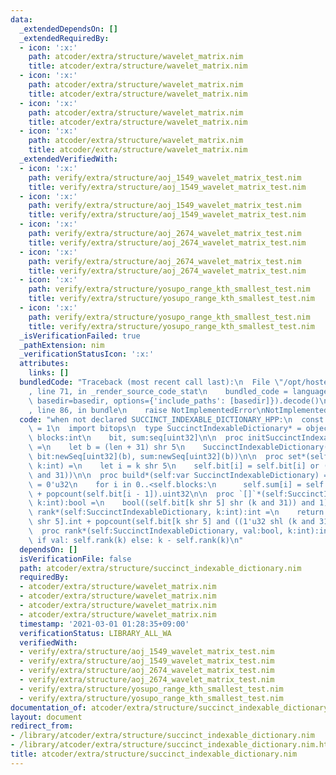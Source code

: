 ```yaml
---
data:
  _extendedDependsOn: []
  _extendedRequiredBy:
  - icon: ':x:'
    path: atcoder/extra/structure/wavelet_matrix.nim
    title: atcoder/extra/structure/wavelet_matrix.nim
  - icon: ':x:'
    path: atcoder/extra/structure/wavelet_matrix.nim
    title: atcoder/extra/structure/wavelet_matrix.nim
  - icon: ':x:'
    path: atcoder/extra/structure/wavelet_matrix.nim
    title: atcoder/extra/structure/wavelet_matrix.nim
  - icon: ':x:'
    path: atcoder/extra/structure/wavelet_matrix.nim
    title: atcoder/extra/structure/wavelet_matrix.nim
  _extendedVerifiedWith:
  - icon: ':x:'
    path: verify/extra/structure/aoj_1549_wavelet_matrix_test.nim
    title: verify/extra/structure/aoj_1549_wavelet_matrix_test.nim
  - icon: ':x:'
    path: verify/extra/structure/aoj_1549_wavelet_matrix_test.nim
    title: verify/extra/structure/aoj_1549_wavelet_matrix_test.nim
  - icon: ':x:'
    path: verify/extra/structure/aoj_2674_wavelet_matrix_test.nim
    title: verify/extra/structure/aoj_2674_wavelet_matrix_test.nim
  - icon: ':x:'
    path: verify/extra/structure/aoj_2674_wavelet_matrix_test.nim
    title: verify/extra/structure/aoj_2674_wavelet_matrix_test.nim
  - icon: ':x:'
    path: verify/extra/structure/yosupo_range_kth_smallest_test.nim
    title: verify/extra/structure/yosupo_range_kth_smallest_test.nim
  - icon: ':x:'
    path: verify/extra/structure/yosupo_range_kth_smallest_test.nim
    title: verify/extra/structure/yosupo_range_kth_smallest_test.nim
  _isVerificationFailed: true
  _pathExtension: nim
  _verificationStatusIcon: ':x:'
  attributes:
    links: []
  bundledCode: "Traceback (most recent call last):\n  File \"/opt/hostedtoolcache/Python/3.10.2/x64/lib/python3.10/site-packages/onlinejudge_verify/documentation/build.py\"\
    , line 71, in _render_source_code_stat\n    bundled_code = language.bundle(stat.path,\
    \ basedir=basedir, options={'include_paths': [basedir]}).decode()\n  File \"/opt/hostedtoolcache/Python/3.10.2/x64/lib/python3.10/site-packages/onlinejudge_verify/languages/nim.py\"\
    , line 86, in bundle\n    raise NotImplementedError\nNotImplementedError\n"
  code: "when not declared SUCCINCT_INDEXABLE_DICTIONARY_HPP:\n  const SUCCINCT_INDEXABLE_DICTIONARY_HPP*\
    \ = 1\n  import bitops\n  type SuccinctIndexableDictionary* = object\n    len,\
    \ blocks:int\n    bit, sum:seq[uint32]\n\n  proc initSuccinctIndexableDictionary*(len:int):SuccinctIndexableDictionary\
    \ =\n    let b = (len + 31) shr 5\n    SuccinctIndexableDictionary(len:len, blocks:b,\
    \ bit:newSeq[uint32](b), sum:newSeq[uint32](b))\n\n  proc set*(self:var SuccinctIndexableDictionary,\
    \ k:int) =\n    let i = k shr 5\n    self.bit[i] = self.bit[i] or (1'u32 shl (k\
    \ and 31))\n\n  proc build*(self:var SuccinctIndexableDictionary) =\n    self.sum[0]\
    \ = 0'u32\n    for i in 0..<self.blocks:\n      self.sum[i] = self.sum[i - 1]\
    \ + popcount(self.bit[i - 1]).uint32\n\n  proc `[]`*(self:SuccinctIndexableDictionary,\
    \ k:int):bool =\n    bool((self.bit[k shr 5] shr (k and 31)) and 1)\n\n  proc\
    \ rank*(self:SuccinctIndexableDictionary, k:int):int =\n    return self.sum[k\
    \ shr 5].int + popcount(self.bit[k shr 5] and ((1'u32 shl (k and 31)) - 1))\n\n\
    \  proc rank*(self:SuccinctIndexableDictionary, val:bool, k:int):int =\n    return\
    \ if val: self.rank(k) else: k - self.rank(k)\n"
  dependsOn: []
  isVerificationFile: false
  path: atcoder/extra/structure/succinct_indexable_dictionary.nim
  requiredBy:
  - atcoder/extra/structure/wavelet_matrix.nim
  - atcoder/extra/structure/wavelet_matrix.nim
  - atcoder/extra/structure/wavelet_matrix.nim
  - atcoder/extra/structure/wavelet_matrix.nim
  timestamp: '2021-03-01 01:28:35+09:00'
  verificationStatus: LIBRARY_ALL_WA
  verifiedWith:
  - verify/extra/structure/aoj_1549_wavelet_matrix_test.nim
  - verify/extra/structure/aoj_1549_wavelet_matrix_test.nim
  - verify/extra/structure/aoj_2674_wavelet_matrix_test.nim
  - verify/extra/structure/aoj_2674_wavelet_matrix_test.nim
  - verify/extra/structure/yosupo_range_kth_smallest_test.nim
  - verify/extra/structure/yosupo_range_kth_smallest_test.nim
documentation_of: atcoder/extra/structure/succinct_indexable_dictionary.nim
layout: document
redirect_from:
- /library/atcoder/extra/structure/succinct_indexable_dictionary.nim
- /library/atcoder/extra/structure/succinct_indexable_dictionary.nim.html
title: atcoder/extra/structure/succinct_indexable_dictionary.nim
---
```

